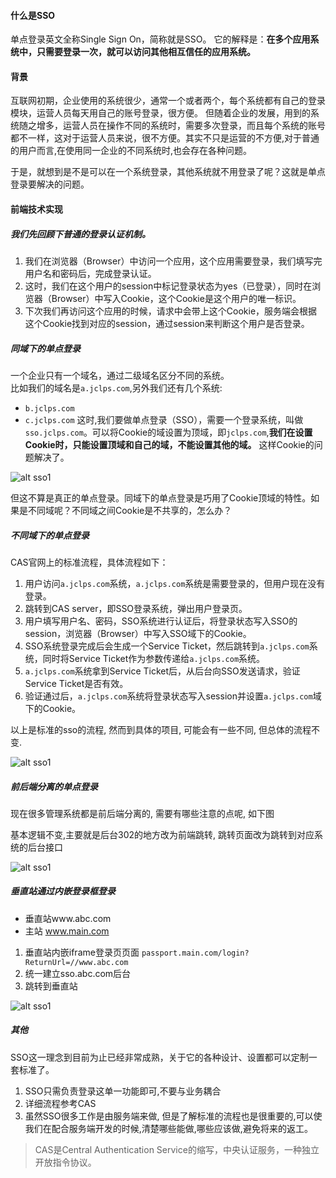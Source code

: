 
#### 什么是SSO

单点登录英文全称Single Sign On，简称就是SSO。
它的解释是：**在多个应用系统中，只需要登录一次，就可以访问其他相互信任的应用系统。**

#### 背景
互联网初期，企业使用的系统很少，通常一个或者两个，每个系统都有自己的登录模块，运营人员每天用自己的账号登录，很方便。
但随着企业的发展，用到的系统随之增多，运营人员在操作不同的系统时，需要多次登录，而且每个系统的账号都不一样，这对于运营人员来说，很不方便。其实不只是运营的不方便,对于普通的用户而言,在使用同一企业的不同系统时,也会存在各种问题。

于是，就想到是不是可以在一个系统登录，其他系统就不用登录了呢？这就是单点登录要解决的问题。

#### 前端技术实现

##### 我们先回顾下普通的登录认证机制。

1. 我们在浏览器（Browser）中访问一个应用，这个应用需要登录，我们填写完用户名和密码后，完成登录认证。
2. 这时，我们在这个用户的session中标记登录状态为yes（已登录），同时在浏览器（Browser）中写入Cookie，这个Cookie是这个用户的唯一标识。
3. 下次我们再访问这个应用的时候，请求中会带上这个Cookie，服务端会根据这个Cookie找到对应的session，通过session来判断这个用户是否登录。

##### 同域下的单点登录

一个企业只有一个域名，通过二级域名区分不同的系统。  
比如我们的域名是`a.jclps.com`,另外我们还有几个系统:
+ `b.jclps.com`
+ `c.jclps.com`
这时,我们要做单点登录（SSO），需要一个登录系统，叫做`sso.jclps.com`。可以将Cookie的域设置为顶域，即`jclps.com`,**我们在设置Cookie时，只能设置顶域和自己的域，不能设置其他的域。** 这样Cookie的问题解决了。

![alt sso1](./img/sso1.png)

但这不算是真正的单点登录。同域下的单点登录是巧用了Cookie顶域的特性。如果是不同域呢？不同域之间Cookie是不共享的，怎么办？

##### 不同域下的单点登录

CAS官网上的标准流程，具体流程如下：

1. 用户访问`a.jclps.com`系统，`a.jclps.com`系统是需要登录的，但用户现在没有登录。
2. 跳转到CAS server，即SSO登录系统，弹出用户登录页。
3. 用户填写用户名、密码，SSO系统进行认证后，将登录状态写入SSO的session，浏览器（Browser）中写入SSO域下的Cookie。
4. SSO系统登录完成后会生成一个Service Ticket，然后跳转到`a.jclps.com`系统，同时将Service Ticket作为参数传递给`a.jclps.com`系统。
5. `a.jclps.com`系统拿到Service Ticket后，从后台向SSO发送请求，验证Service Ticket是否有效。
6. 验证通过后，`a.jclps.com`系统将登录状态写入session并设置`a.jclps.com`域下的Cookie。

以上是标准的sso的流程, 然而到具体的项目, 可能会有一些不同, 但总体的流程不变.

![alt sso1](./img/sso2.png)

##### 前后端分离的单点登录

现在很多管理系统都是前后端分离的, 需要有哪些注意的点呢, 如下图

基本逻辑不变,主要就是后台302的地方改为前端跳转, 跳转页面改为跳转到对应系统的后台接口

![alt sso1](./img/sso3.png)

##### 垂直站通过内嵌登录框登录

+ 垂直站www.abc.com
+ 主站 www.main.com

1. 垂直站内嵌iframe登录页页面 `passport.main.com/login?ReturnUrl=//www.abc.com`
2. 统一建立sso.abc.com后台
3. 跳转到垂直站

![alt sso1](./img/sso4.png)


##### 其他

SSO这一理念到目前为止已经非常成熟，关于它的各种设计、设置都可以定制一套标准了。
1. SSO只需负责登录这单一功能即可,不要与业务耦合
2. 详细流程参考CAS
3. 虽然SSO很多工作是由服务端来做, 但是了解标准的流程也是很重要的,可以使我们在配合服务端开发的时候,清楚哪些能做,哪些应该做,避免将来的返工。

> CAS是Central Authentication Service的缩写，中央认证服务，一种独立开放指令协议。

